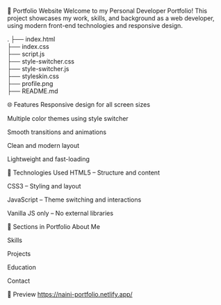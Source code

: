 💼 Portfolio Website
Welcome to my Personal Developer Portfolio! This project showcases my work, skills, and background as a web developer, using modern front-end technologies and responsive design.

.
├── index.html              
├── index.css               
├── script.js               
├── style-switcher.css      
├── style-switcher.js       
├── styleskin.css          
├── profile.png             
├── README.md   

🌐 Features
Responsive design for all screen sizes

Multiple color themes using style switcher

Smooth transitions and animations

Clean and modern layout

Lightweight and fast-loading

🚀 Technologies Used
HTML5 – Structure and content

CSS3 – Styling and layout

JavaScript – Theme switching and interactions

Vanilla JS only – No external libraries

🎯 Sections in Portfolio
About Me

Skills

Projects

Education

Contact

📸 Preview
https://naini-portfolio.netlify.app/
